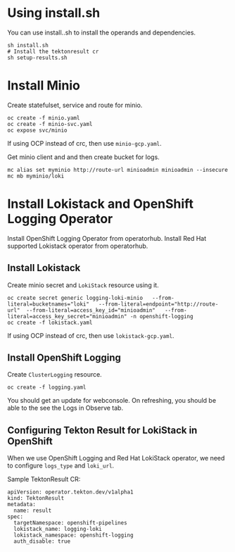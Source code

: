 # Using install.sh

You can use install..sh to install the operands and dependencies.
```
sh install.sh
# Install the tektonresult cr
sh setup-results.sh
```

# Install Minio

Create statefulset, service and route for minio.
```
oc create -f minio.yaml
oc create -f minio-svc.yaml
oc expose svc/minio
```

If using OCP instead of crc, then use `minio-gcp.yaml`.


Get minio client and and then create bucket for logs.

```
mc alias set myminio http://route-url minioadmin minioadmin --insecure
mc mb myminio/loki
```

# Install Lokistack and OpenShift Logging Operator
Install OpenShift Logging Operator from operatorhub.
Install Red Hat supported Lokistack operator from operatorhub.

## Install Lokistack

Create minio secret and `LokiStack` resource using it.
```
oc create secret generic logging-loki-minio   --from-literal=bucketnames="loki"   --from-literal=endpoint="http://route-url"  --from-literal=access_key_id="minioadmin"   --from-literal=access_key_secret="minioadmin" -n openshift-logging
oc create -f lokistack.yaml
```

If using OCP instead of crc, then use `lokistack-gcp.yaml`.


## Install OpenShift Logging

Create `ClusterLogging` resource.
```
oc create -f logging.yaml
```

You should get an update for webconsole. On refreshing, you should be able to the see the Logs in Observe tab.

## Configuring Tekton Result for LokiStack in OpenShift

When we use OpenShift Logging and Red Hat LokiStack operator, we need to configure `logs_type` and `loki_url`.

Sample TektonResult CR:

```
apiVersion: operator.tekton.dev/v1alpha1
kind: TektonResult
metadata:
  name: result
spec:
  targetNamespace: openshift-pipelines
  lokistack_name: logging-loki
  lokistack_namespace: openshift-logging
  auth_disable: true
```
